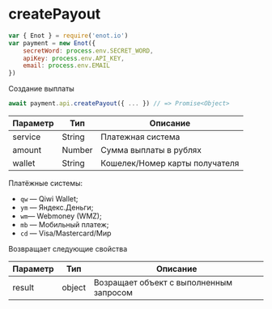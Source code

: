 # createPayout

```js
var { Enot } = require('enot.io')
var payment = new Enot({
    secretWord: process.env.SECRET_WORD,
    apiKey: process.env.API_KEY,
    email: process.env.EMAIL
})
```

Создание выплаты
```js
await payment.api.createPayout({ ... }) // => Promise<Object>
```
| Параметр | Тип | Описание |
|----------|--------|------------------|
| service | String | Платежная система |
| amount | Number | Сумма выплаты в рублях |
| wallet | String | Кошелек/Номер карты получателя |

Платёжные системы:
- `qw` — Qiwi Wallet;
- `ym` — Яндекс.Деньги;
- `wm`— Webmoney (WMZ);
- `mb` — Мобильный платеж;
- `cd` — Visa/Mastercard/Мир

Возвращает следующие свойства

| Параметр | Тип | Описание |
|----------|--------|------------------|
| result | object | Возращает объект с выполненным запросом |